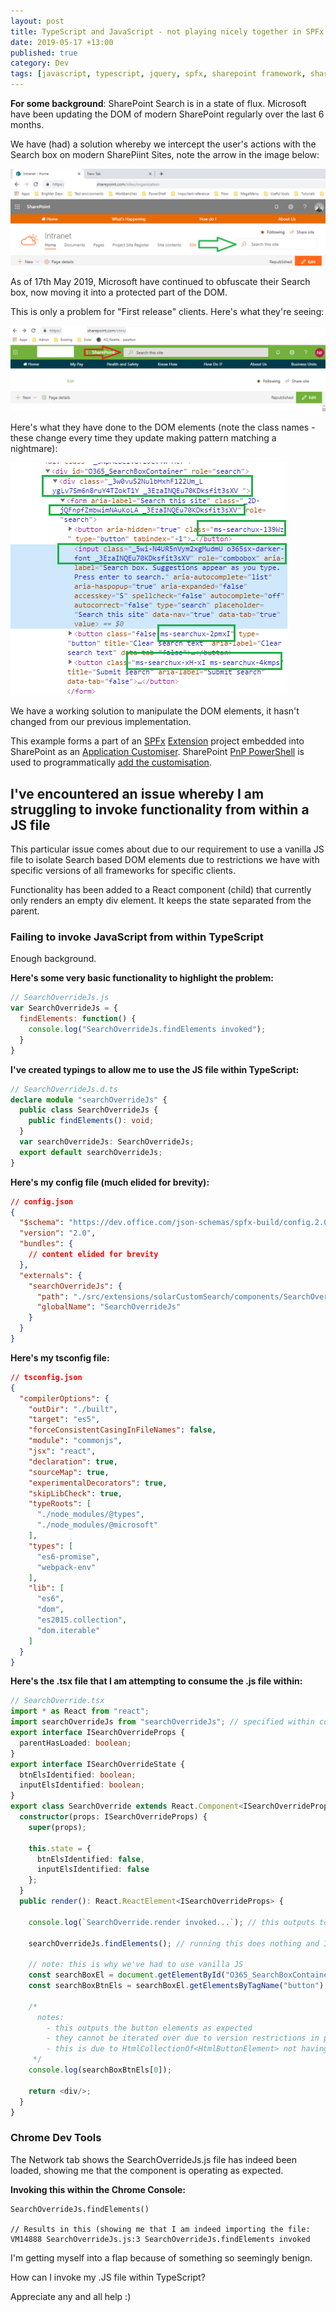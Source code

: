 ```yaml
---
layout: post
title: TypeScript and JavaScript - not playing nicely together in SPFx React
date: 2019-05-17 +13:00
published: true
category: Dev
tags: [javascript, typescript, jquery, spfx, sharepoint framework, sharepoint, react]
---
```


**For some background**: SharePoint Search is in a state of flux. Microsoft have been updating the DOM of modern SharePoint regularly over the last 6 months.

We have (had) a solution whereby we intercept the user's actions with the Search box on modern SharePiint Sites, note the arrow in the image below:

![SharePoint Modern Search - the old UX](/img/SearchAndTypeScript01.png)

As of 17th May 2019, Microsoft have continued to obfuscate their Search box, now moving it into a protected part of the DOM.

This is only a problem for "First release" clients. Here's what they're seeing:

![SharePoint Modern Search - the updated UX](/img/SearchAndTypeScript02.png)

Here's what they have done to the DOM elements (note the class names - these change every time they update making pattern matching a nightmare):

![SharePoint Modern Search - the updated DOM](/img/SearchAndTypeScript05.png)

We have a working solution to manipulate the DOM elements, it hasn't changed from our previous implementation.

This example forms a part of an [SPFx](https://docs.microsoft.com/en-us/sharepoint/dev/spfx/sharepoint-framework-overview) [Extension](https://docs.microsoft.com/en-us/sharepoint/dev/spfx/extensions/overview-extensions) project embedded into SharePoint as an [Application Customiser](https://docs.microsoft.com/en-us/sharepoint/dev/spfx/extensions/get-started/using-page-placeholder-with-extensions). SharePoint [PnP PowerShell](https://docs.microsoft.com/en-us/powershell/module/sharepoint-pnp/?view=sharepoint-ps) is used to programmatically [add the customisation](https://docs.microsoft.com/en-us/powershell/module/sharepoint-pnp/add-pnpcustomaction?view=sharepoint-ps).

## I've encountered an issue whereby I am struggling to invoke functionality from within a JS file

This particular issue comes about due to our requirement to use a vanilla JS file to isolate Search based DOM elements due to restrictions we have with specific versions of all frameworks for specific clients.

Functionality has been added to a React component (child) that currently only renders an empty div element. It keeps the state separated from the parent.

### Failing to invoke JavaScript from within TypeScript

Enough background.

**Here's some very basic functionality to highlight the problem:**

~~~js
// SearchOverrideJs.js
var SearchOverrideJs = {
  findElements: function() {
    console.log("SearchOverrideJs.findElements invoked");
  }
}
~~~

**I've created typings to allow me to use the JS file within TypeScript:**

~~~ts
// SearchOverrideJs.d.ts
declare module "searchOverrideJs" {
  public class SearchOverrideJs {
    public findElements(): void;
  }
  var searchOverrideJs: SearchOverrideJs;
  export default searchOverrideJs;
}
~~~

**Here's my config file (much elided for brevity):**

~~~json
// config.json
{
  "$schema": "https://dev.office.com/json-schemas/spfx-build/config.2.0.schema.json",
  "version": "2.0",
  "bundles": {
    // content elided for brevity
  },
  "externals": {
    "searchOverrideJs": {
      "path": "./src/extensions/solarCustomSearch/components/SearchOverrideJs.js",
      "globalName": "SearchOverrideJs"
    }
  }
}
~~~

**Here's my tsconfig file:**

~~~json
// tsconfig.json
{
  "compilerOptions": {
    "outDir": "./built",
    "target": "es5",
    "forceConsistentCasingInFileNames": false,
    "module": "commonjs",
    "jsx": "react",
    "declaration": true,
    "sourceMap": true,
    "experimentalDecorators": true,
    "skipLibCheck": true,
    "typeRoots": [
      "./node_modules/@types",
      "./node_modules/@microsoft"
    ],
    "types": [
      "es6-promise",
      "webpack-env"
    ],
    "lib": [
      "es6",
      "dom",
      "es2015.collection",
      "dom.iterable"
    ]
  }
}
~~~

**Here's the .tsx file that I am attempting to consume the .js file within:**

~~~ts
// SearchOverride.tsx
import * as React from "react";
import searchOverrideJs from "searchOverrideJs"; // specified within config.json
export interface ISearchOverrideProps {
  parentHasLoaded: boolean;
}
export interface ISearchOverrideState {
  btnElsIdentified: boolean;
  inputElsIdentified: boolean;
}
export class SearchOverride extends React.Component<ISearchOverrideProps, ISearchOverrideState> {
  constructor(props: ISearchOverrideProps) {
    super(props);

    this.state = {
      btnElsIdentified: false,
      inputElsIdentified: false
    };
  }
  public render(): React.ReactElement<ISearchOverrideProps> {

    console.log(`SearchOverride.render invoked...`); // this outputs to the console

    searchOverrideJs.findElements(); // running this does nothing and I cannot figure out why
    
    // note: this is why we've had to use vanilla JS
    const searchBoxEl = document.getElementById("O365_SearchBoxContainer");
    const searchBoxBtnEls = searchBoxEl.getElementsByTagName("button");
    
    /*
      notes:
        - this outputs the button elements as expected
        - they cannot be iterated over due to version restrictions in place
        - this is due to HtmlCollectionOf<HtmlButtonElement> not having the expected properties available
     */
    console.log(searchBoxBtnEls[0]);

    return <div/>;
  }
}  
~~~

### Chrome Dev Tools

The Network tab shows the SearchOverrideJs.js file has indeed been loaded, showing me that the component is operating as expected.

**Invoking this within the Chrome Console:**

~~~text
SearchOverrideJs.findElements()

// Results in this (showing me that I am indeed importing the file:
VM14888 SearchOverrideJs.js:3 SearchOverrideJs.findElements invoked
~~~

I'm getting myself into a flap because of something so seemingly benign.

How can I invoke my .JS file within TypeScript?

Appreciate any and all help :)
